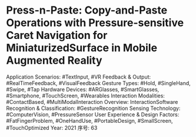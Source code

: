 # Press-n-Paste: Copy-and-Paste Operations with Pressure-sensitive Caret Navigation for MiniaturizedSurface in Mobile Augmented Reality

Application Scenarios: #TextInput, #VR
Feedback & Output: #RealTimeFeedback, #VisualFeedback
Gesture Types: #Hold, #SingleHand, #Swipe, #Tap
Hardware Devices: #ARGlasses, #SmartGlasses, #Smartphone, #TouchScreen, #Wearables
Interaction Modalities: #ContactBased, #MultiModalInteraction
Overview: InteractionSoftware
Recognition & Classification: #GestureRecognition
Sensing Technology: #ComputerVision, #PressureSensor
User Experience & Design Factors: #FatFingerProblem, #OneHandUse, #PortableDesign, #SmallScreen, #TouchOptimized
Year: 2021
序号: 63